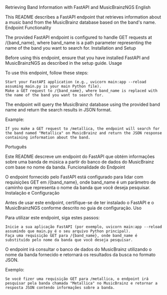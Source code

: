 Retrieving Band Information with FastAPI and MusicBrainzNGS
English

This README describes a FastAPI endpoint that retrieves information about a music band from the MusicBrainz database based on the band's name.
Endpoint Functionality

The provided FastAPI endpoint is configured to handle GET requests at /{band_name}, where band_name is a path parameter representing the name of the band you want to search for.
Installation and Setup

Before using this endpoint, ensure that you have installed FastAPI and MusicBrainzNGS as described in the setup guide.
Usage

To use this endpoint, follow these steps:

    Start your FastAPI application (e.g., uvicorn main:app --reload assuming main.py is your main Python file).
    Make a GET request to /{band_name}, where band_name is replaced with the name of the band you want to search for.

The endpoint will query the MusicBrainz database using the provided band name and return the search results in JSON format.

Example:

    If you make a GET request to /metallica, the endpoint will search for the band named "Metallica" on MusicBrainz and return the JSON response containing information about the band.

Português

Este README descreve um endpoint do FastAPI que obtém informações sobre uma banda de música a partir do banco de dados do MusicBrainz com base no nome da banda.
Funcionalidade do Endpoint

O endpoint fornecido pelo FastAPI está configurado para lidar com requisições GET em /{band_name}, onde band_name é um parâmetro de caminho que representa o nome da banda que você deseja pesquisar.
Instalação e Configuração

Antes de usar este endpoint, certifique-se de ter instalado o FastAPI e o MusicBrainzNGS conforme descrito no guia de configuração.
Uso

Para utilizar este endpoint, siga estes passos:

    Inicie a sua aplicação FastAPI (por exemplo, uvicorn main:app --reload assumindo que main.py é o seu arquivo Python principal).
    Faça uma requisição GET para /{band_name}, onde band_name é substituído pelo nome da banda que você deseja pesquisar.

O endpoint irá consultar o banco de dados do MusicBrainz utilizando o nome da banda fornecido e retornará os resultados da busca no formato JSON.

Exemplo:

    Se você fizer uma requisição GET para /metallica, o endpoint irá pesquisar pela banda chamada "Metallica" no MusicBrainz e retornar a resposta JSON contendo informações sobre a banda.
